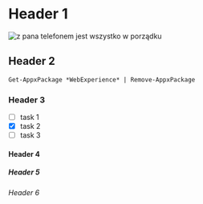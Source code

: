 # Header 1

![z pana telefonem jest wszystko w porządku](https://scontent.fktw1-1.fna.fbcdn.net/v/t1.6435-9/66013627_636001016919407_50028079711518720_n.jpg?_nc_cat=103&ccb=1-7&_nc_sid=8bfeb9&_nc_ohc=bF-Jk_TZCZsAX-d04uv&_nc_ht=scontent.fktw1-1.fna&oh=00_AfBdAmRhG8iI28Ocu5xnD3UD0fiMgT84ghFfWRq7yfrGxg&oe=65187A27)

## Header 2

```
Get-AppxPackage *WebExperience* | Remove-AppxPackage
```

### Header 3

- [ ] task 1
- [x] task 2
- [ ] task 3

#### Header 4

##### Header 5

###### Header 6
